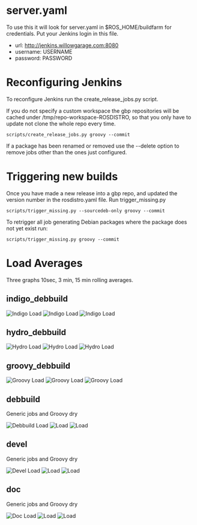 server.yaml
===========

To use this it will look for server.yaml in $ROS_HOME/buildfarm for credentials.  Put your Jenkins login in this file.

 * url: http://jenkins.willowgarage.com:8080
 * username: USERNAME
 * password: PASSWORD

Reconfiguring Jenkins
=====================

To reconfigure Jenkins run the create_release_jobs.py script.

If you do not specify a custom workspace the gbp repositories will be cached under /tmp/repo-workspace-ROSDISTRO, so that you only have to update not clone the whole repo every time.

    scripts/create_release_jobs.py groovy --commit

If a package has been renamed or removed use the --delete option to remove jobs other than the ones just configured.

Triggering new builds
=====================

Once you have made a new release into a gbp repo, and updated the version number in the rosdistro.yaml file.  Run trigger_missing.py

    scripts/trigger_missing.py --sourcedeb-only groovy --commit

To retrigger all job generating Debian packages where the package does not yet exist run:

    scripts/trigger_missing.py groovy --commit


Load Averages
=============

Three graphs 10sec, 3 min, 15 min rolling averages.

indigo_debbuild
---------------

![Indigo Load](http://jenkins.ros.org/label/indigo_debbuild/loadStatistics/graph?type=sec10&width=280&height=200 "indigo_debbuild") ![Indigo Load](http://jenkins.ros.org/label/indigo_debbuild/loadStatistics/graph?type=min&width=280&height=200 "indigo_debbuild") ![Indigo Load](http://jenkins.ros.org/label/indigo_debbuild/loadStatistics/graph?type=hour&width=280&height=200 "indigo_debbuild") 

hydro_debbuild
--------------

![Hydro Load](http://jenkins.ros.org/label/hydro_debbuild/loadStatistics/graph?type=sec10&width=280&height=200 "hydro_debbuild") ![Hydro Load](http://jenkins.ros.org/label/hydro_debbuild/loadStatistics/graph?type=min&width=280&height=200 "hydro_debbuild") ![Hydro Load](http://jenkins.ros.org/label/hydro_debbuild/loadStatistics/graph?type=hour&width=280&height=200 "hydro_debbuild") 

groovy_debbuild
---------------

![Groovy Load](http://jenkins.ros.org/label/groovy_debbuild/loadStatistics/graph?type=sec10&width=280&height=200 "groovy_debbuild") ![Groovy Load](http://jenkins.ros.org/label/groovy_debbuild/loadStatistics/graph?type=min&width=280&height=200 "groovy_debbuild") ![Groovy Load](http://jenkins.ros.org/label/groovy_debbuild/loadStatistics/graph?type=hour&width=280&height=200 "groovy_debbuild") 

debbuild
--------

Generic jobs and Groovy dry

![Debbuild Load](http://jenkins.ros.org/label/debbuild/loadStatistics/graph?type=sec10&width=280&height=200 "debbuild") ![Load](http://jenkins.ros.org/label/debbuild/loadStatistics/graph?type=min&width=280&height=200 "debbuild") ![Load](http://jenkins.ros.org/label/debbuild/loadStatistics/graph?type=hour&width=280&height=200 "debbuild") 


devel
--------

Generic jobs and Groovy dry

![Devel Load](http://jenkins.ros.org/label/devel/loadStatistics/graph?type=sec10&width=280&height=200 "devel") ![Load](http://jenkins.ros.org/label/devel/loadStatistics/graph?type=min&width=280&height=200 "devel") ![Load](http://jenkins.ros.org/label/devel/loadStatistics/graph?type=hour&width=280&height=200 "devel") 

doc
--------

Generic jobs and Groovy dry

![Doc Load](http://jenkins.ros.org/label/doc/loadStatistics/graph?type=sec10&width=280&height=200 "doc") ![Load](http://jenkins.ros.org/label/doc/loadStatistics/graph?type=min&width=280&height=200 "doc") ![Load](http://jenkins.ros.org/label/doc/loadStatistics/graph?type=hour&width=280&height=200 "doc") 

